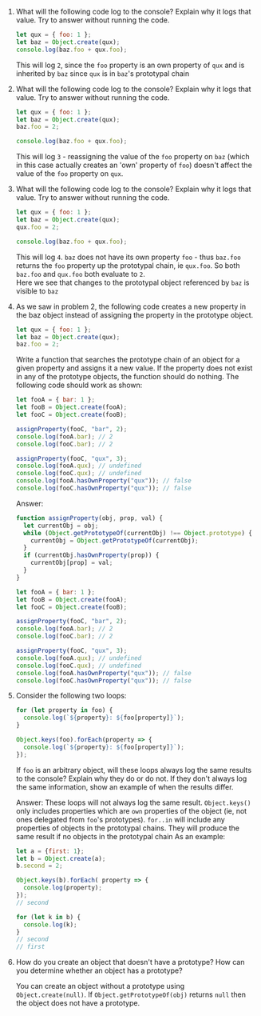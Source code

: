 1. What will the following code log to the console? Explain why it logs that value. Try to answer without running the code.
    ```JavaScript
    let qux = { foo: 1 };
    let baz = Object.create(qux);
    console.log(baz.foo + qux.foo);
    ```

    This will log `2`, since the `foo` property is an own property of `qux` and is inherited by `baz` since `qux` is in `baz`'s prototypal chain

1. What will the following code log to the console? Explain why it logs that value. Try to answer without running the code.
    ```JavaScript
    let qux = { foo: 1 };
    let baz = Object.create(qux);
    baz.foo = 2;

    console.log(baz.foo + qux.foo);
    ```

    This will log `3` - reassigning the value of the `foo` property on `baz` (which in this case actually creates an 'own' property of `foo`) doesn't affect the value of the `foo` property on `qux`.

3. What will the following code log to the console? Explain why it logs that value. Try to answer without running the code.
    ```JavaScript
    let qux = { foo: 1 };
    let baz = Object.create(qux);
    qux.foo = 2;

    console.log(baz.foo + qux.foo);
    ```

    This will log `4`.  `baz` does not have its own property `foo` - thus `baz.foo` returns the `foo` property up the prototypal chain, ie `qux.foo`.  So both `baz.foo` and `qux.foo` both evaluate to `2`.  
    Here we see that changes to the prototypal object referenced by `baz` is visible to `baz`

1. As we saw in problem 2, the following code creates a new property in the baz object instead of assigning the property in the prototype object.
    ```JavaScript
    let qux = { foo: 1 };
    let baz = Object.create(qux);
    baz.foo = 2;
    ```
    Write a function that searches the prototype chain of an object for a given property and assigns it a new value. If the property does not exist in any of the prototype objects, the function should do nothing. The following code should work as shown:
    ```JavaScript
    let fooA = { bar: 1 };
    let fooB = Object.create(fooA);
    let fooC = Object.create(fooB);

    assignProperty(fooC, "bar", 2);
    console.log(fooA.bar); // 2
    console.log(fooC.bar); // 2

    assignProperty(fooC, "qux", 3);
    console.log(fooA.qux); // undefined
    console.log(fooC.qux); // undefined
    console.log(fooA.hasOwnProperty("qux")); // false
    console.log(fooC.hasOwnProperty("qux")); // false
    ```
    Answer:
    ```JavaScript
    function assignProperty(obj, prop, val) {
      let currentObj = obj;
      while (Object.getPrototypeOf(currentObj) !== Object.prototype) {
        currentObj = Object.getPrototypeOf(currentObj);
      }
      if (currentObj.hasOwnProperty(prop)) {
        currentObj[prop] = val;
      }
    }

    let fooA = { bar: 1 };
    let fooB = Object.create(fooA);
    let fooC = Object.create(fooB);

    assignProperty(fooC, "bar", 2);
    console.log(fooA.bar); // 2
    console.log(fooC.bar); // 2

    assignProperty(fooC, "qux", 3);
    console.log(fooA.qux); // undefined
    console.log(fooC.qux); // undefined
    console.log(fooA.hasOwnProperty("qux")); // false
    console.log(fooC.hasOwnProperty("qux")); // false
    ```

5. Consider the following two loops:
    ```JavaScript
    for (let property in foo) {
      console.log(`${property}: ${foo[property]}`);
    }    
    ```
    ```JavaScript
    Object.keys(foo).forEach(property => {
      console.log(`${property}: ${foo[property]}`);
    });
    ```
    If `foo` is an arbitrary object, will these loops always log the same results to the console? Explain why they do or do not. If they don't always log the same information, show an example of when the results differ.

    Answer:
    These loops will not always log the same result.  `Object.keys()` only includes properties which are `own` properties of the object (ie, not ones delegated from `foo`'s prototypes).  `for..in` will include any properties of objects in the prototypal chains. They will produce the same result if no objects in the prototypal chain As an example:
    ```JavaScript
    let a = {first: 1};
    let b = Object.create(a);
    b.second = 2;

    Object.keys(b).forEach( property => {
      console.log(property);
    });
    // second

    for (let k in b) {
      console.log(k);
    }
    // second
    // first
    ```
1. How do you create an object that doesn't have a prototype? How can you determine whether an object has a prototype?
  
    You can create an object without a prototype using `Object.create(null)`.  If `Object.getPrototypeOf(obj)` returns `null` then the object does not have a prototype.